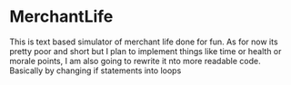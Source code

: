 # MerchantLife
This is text based simulator of merchant life done for fun. As for now its pretty poor and short but I plan to implement things like time or health or morale points, I am also going to rewrite it nto more readable code. Basically by changing if statements into loops
